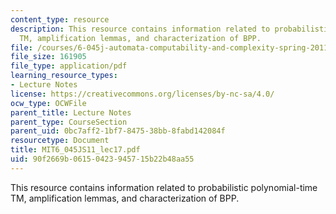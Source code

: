 ```yaml
---
content_type: resource
description: This resource contains information related to probabilistic polynomial-time
  TM, amplification lemmas, and characterization of BPP.
file: /courses/6-045j-automata-computability-and-complexity-spring-2011/90f2669b06150423945715b22b48aa55_MIT6_045JS11_lec17.pdf
file_size: 161905
file_type: application/pdf
learning_resource_types:
- Lecture Notes
license: https://creativecommons.org/licenses/by-nc-sa/4.0/
ocw_type: OCWFile
parent_title: Lecture Notes
parent_type: CourseSection
parent_uid: 0bc7aff2-1bf7-8475-38bb-8fabd142084f
resourcetype: Document
title: MIT6_045JS11_lec17.pdf
uid: 90f2669b-0615-0423-9457-15b22b48aa55
---
```

This resource contains information related to probabilistic polynomial-time TM, amplification lemmas, and characterization of BPP.